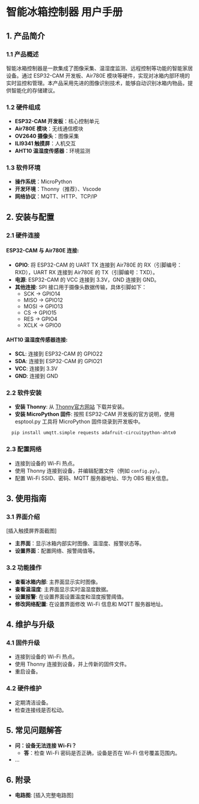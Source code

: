 # 智能冰箱控制器 用户手册

## 1. 产品简介

### 1.1 产品概述

智能冰箱控制器是一款集成了图像采集、温湿度监测、远程控制等功能的智能家居设备。通过 ESP32-CAM 开发板、Air780E 模块等硬件，实现对冰箱内部环境的实时监控和管理。本产品采用先进的图像识别技术，能够自动识别冰箱内物品，提供智能化的存储建议。

### 1.2 硬件组成

- **ESP32-CAM 开发板**：核心控制单元
- **Air780E 模块**：无线通信模块
- **OV2640 摄像头**：图像采集
- **ILI9341 触摸屏**：人机交互
- **AHT10 温湿度传感器**：环境监测

### 1.3 软件环境

- **操作系统**：MicroPython
- **开发环境**：Thonny（推荐）、Vscode
- **网络协议**：MQTT、HTTP、TCP/IP

## 2. 安装与配置

### 2.1 硬件连接

#### ESP32-CAM 与 Air780E 连接:
- **GPIO**: 将 ESP32-CAM 的 UART TX 连接到 Air780E 的 RX（引脚编号：RXD），UART RX 连接到 Air780E 的 TX（引脚编号：TXD）。
- **电源**: ESP32-CAM 的 VCC 连接到 3.3V，GND 连接到 GND。
- **其他连接**: SPI 接口用于摄像头数据传输，具体引脚如下：
    - SCK -> GPIO14
    - MISO -> GPIO12
    - MOSI -> GPIO13
    - CS -> GPIO15
    - RES -> GPIO4
    - XCLK -> GPIO0

#### AHT10 温湿度传感器连接:
- **SCL**: 连接到 ESP32-CAM 的 GPIO22
- **SDA**: 连接到 ESP32-CAM 的 GPIO21
- **VCC**: 连接到 3.3V
- **GND**: 连接到 GND

### 2.2 软件安装

- **安装 Thonny**: 从 [Thonny官方网站](https://thonny.org) 下载并安装。
- **安装 MicroPython 固件**: 按照 ESP32-CAM 开发板的官方说明，使用 esptool.py 工具将 MicroPython 固件烧录到开发板中。
```bash
  pip install umqtt.simple requests adafruit-circuitpython-ahtx0
  ```
  
### 2.3 配置网络

- 连接到设备的 Wi-Fi 热点。
- 使用 Thonny 连接到设备，并编辑配置文件（例如 `config.py`）。
- 配置 Wi-Fi SSID、密码、MQTT 服务器地址、华为 OBS 相关信息。

## 3. 使用指南

### 3.1 界面介绍

[插入触摸屏界面截图]

- **主界面**：显示冰箱内部实时图像、温湿度、报警状态等。
- **设置界面**：配置网络、报警阈值等。

### 3.2 功能操作

- **查看冰箱内部**: 主界面显示实时图像。
- **查看温湿度**: 主界面显示实时温湿度数据。
- **设置报警**: 在设置界面设置温度和湿度报警阈值。
- **修改网络配置**: 在设置界面修改 Wi-Fi 信息和 MQTT 服务器地址。

## 4. 维护与升级

### 4.1 固件升级

- 连接到设备的 Wi-Fi 热点。
- 使用 Thonny 连接到设备，并上传新的固件文件。
- 重启设备。

### 4.2 硬件维护

- 定期清洁设备。
- 检查连接线是否松动。

## 5. 常见问题解答

- **问：设备无法连接 Wi-Fi？**
  - **答**：检查 Wi-Fi 密码是否正确，设备是否在 Wi-Fi 信号覆盖范围内。
- ...

## 6. 附录

- **电路图**: [插入完整电路图]

